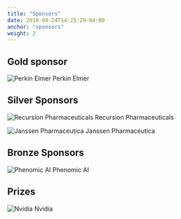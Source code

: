 ```yaml
---
title: "Sponsors"
date: 2018-08-24T14:25:29-04:00
anchor: "sponsors"
weight: 2
---
```


## Gold sponsor
![Perkin Elmer][perkin_elmer_logo] 
Perkin Elmer

## Silver Sponsors

![Recursion Pharmaceuticals][recursion_logo] 
Recursion Pharmaceuticals

![Janssen Pharmaceutica][janssen_logo] 
Janssen Pharmaceutica 

## Bronze Sponsors

![Phenomic AI][phenomicai_logo] 
Phenomic AI

## Prizes

![Nvidia][nvidia_logo] 
Nvidia

[perkin_elmer_logo]: /./sponsors_files/icon48.png
[recursion_logo]: /./sponsors_files/icon48.png
[janssen_logo]: /./sponsors_files/icon48.png
[phenomicai_logo]: /./sponsors_files/icon48.png
[nvidia_logo]: /./sponsors_files/icon48.png

